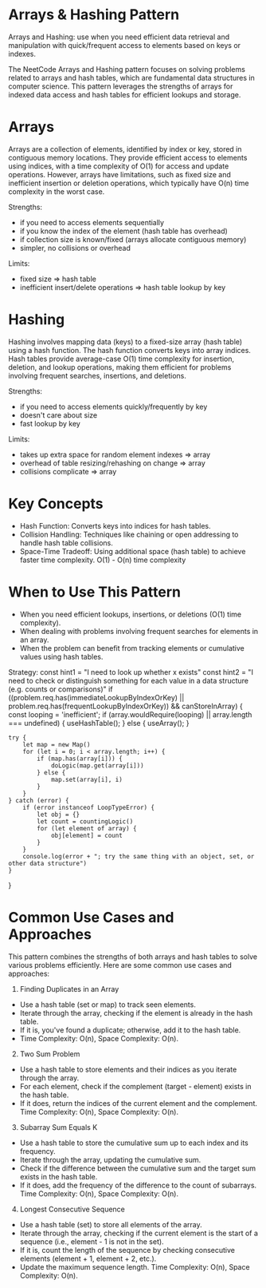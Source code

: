 # Arrays & Hashing Pattern
Arrays and Hashing: use when you need efficient data retrieval and manipulation with quick/frequent access to elements based on keys or indexes.

The NeetCode Arrays and Hashing pattern focuses on solving problems related to arrays and hash tables, which are fundamental data structures in computer science. This pattern leverages the strengths of arrays for indexed data access and hash tables for efficient lookups and storage.

# Arrays
Arrays are a collection of elements, identified by index or key, stored in contiguous memory locations. They provide efficient access to elements using indices, with a time complexity of O(1) for access and update operations. However, arrays have limitations, such as fixed size and inefficient insertion or deletion operations, which typically have O(n) time complexity in the worst case.

Strengths:
- if you need to access elements sequentially
- if you know the index of the element (hash table has overhead)
- if collection size is known/fixed (arrays allocate contiguous memory)
- simpler, no collisions or overhead

Limits:
- fixed size => hash table
- inefficient insert/delete operations => hash table lookup by key

# Hashing
Hashing involves mapping data (keys) to a fixed-size array (hash table) using a hash function. The hash function converts keys into array indices. Hash tables provide average-case O(1) time complexity for insertion, deletion, and lookup operations, making them efficient for problems involving frequent searches, insertions, and deletions.

Strengths:
- if you need to access elements quickly/frequently by key
- doesn't care about size
- fast lookup by key

Limits:
- takes up extra space for random element indexes => array
- overhead of table resizing/rehashing on change => array
- collisions complicate => array

# Key Concepts
* Hash Function: Converts keys into indices for hash tables.
* Collision Handling: Techniques like chaining or open addressing to handle hash table collisions.
* Space-Time Tradeoff: Using additional space (hash table) to achieve faster time complexity.
O(1) - O(n) time complexity

# When to Use This Pattern
* When you need efficient lookups, insertions, or deletions (O(1) time complexity).
* When dealing with problems involving frequent searches for elements in an array.
* When the problem can benefit from tracking elements or cumulative values using hash tables.

Strategy:
const hint1 = "I need to look up whether x exists"
const hint2 = "I need to check or distinguish something for each value in a data structure (e.g. counts or comparisons)"
if ((problem.req.has(immediateLookupByIndexOrKey) || problem.req.has(frequentLookupByIndexOrKey)) && canStoreInArray) {
    const looping = 'inefficient';
    if (array.wouldRequire(looping) || array.length === undefined) {
        useHashTable();
    } else {
        useArray();
    }

    try {
        let map = new Map()
        for (let i = 0; i < array.length; i++) {
            if (map.has(array[i])) {
                doLogic(map.get(array[i]))
            } else {
                map.set(array[i], i)
            }
        }
    } catch (error) {
        if (error instanceof LoopTypeError) {
            let obj = {}
            let count = countingLogic()
            for (let element of array) {
                obj[element] = count
            }
        }
        console.log(error + "; try the same thing with an object, set, or other data structure")
    }
}

# Common Use Cases and Approaches
This pattern combines the strengths of both arrays and hash tables to solve various problems efficiently. Here are some common use cases and approaches:

1. Finding Duplicates in an Array
* Use a hash table (set or map) to track seen elements.
* Iterate through the array, checking if the element is already in the hash table.
* If it is, you've found a duplicate; otherwise, add it to the hash table.
* Time Complexity: O(n), Space Complexity: O(n).

2. Two Sum Problem
* Use a hash table to store elements and their indices as you iterate through the array.
* For each element, check if the complement (target - element) exists in the hash table.
* If it does, return the indices of the current element and the complement.
Time Complexity: O(n), Space Complexity: O(n).

3. Subarray Sum Equals K
* Use a hash table to store the cumulative sum up to each index and its frequency.
* Iterate through the array, updating the cumulative sum.
* Check if the difference between the cumulative sum and the target sum exists in the hash table.
* If it does, add the frequency of the difference to the count of subarrays.
Time Complexity: O(n), Space Complexity: O(n).

4. Longest Consecutive Sequence
* Use a hash table (set) to store all elements of the array.
* Iterate through the array, checking if the current element is the start of a sequence (i.e., element - 1 is not in the set).
* If it is, count the length of the sequence by checking consecutive elements (element + 1, element + 2, etc.).
* Update the maximum sequence length.
Time Complexity: O(n), Space Complexity: O(n).
